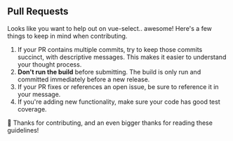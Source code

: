 ## Pull Requests 

Looks like you want to help out on vue-select.. awesome! Here's a few things to keep in mind when contributing.

1. If your PR contains multiple commits, try to keep those commits succinct, with descriptive messages. This makes it easier to understand your thought process.
2. **Don't run the build** before submitting. The build is only run and committed immediately before a new release. 
3. If your PR fixes or references an open issue, be sure to reference it in your message.
4. If you're adding new functionality, make sure your code has good test coverage.

:tada: Thanks for contributing, and an even bigger thanks for reading these guidelines! 
